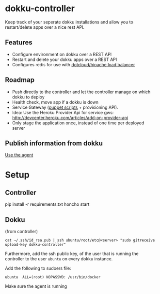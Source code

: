 dokku-controller
================

Keep track of your seperate dokku installations and allow you to restart/delete apps over a nice rest API.

Features
--------

- Configure environment on dokku over a REST API
- Restart and delete your dokku apps over a REST API
- Configures redis for use with [dotcloud/hipache load balancer](https://github.com/dotcloud/hipache)

Roadmap
-------

- Push directly to the controller and let the controller manage on which dokku to deploy
- Health check, move app if a dokku is down
- Service Gateway ([puppet scripts](https://github.com/KristianOellegaard/puppet-postgresql) + provisioning API).
- Idea: Use the Heroku Provider Api for service gws: http://devcenter.heroku.com/articles/add-on-provider-api
- Only stage the application once, instead of one time per deployed server

Publish information from dokku
------------------------------

[Use the agent](https://github.com/KristianOellegaard/dokku-controller-agent)


Setup
=====

Controller
----------
pip install -r requirements.txt
honcho start


Dokku
-----
(from controller)
```
cat ~/.ssh/id_rsa.pub | ssh ubuntu/root/etc@<server> "sudo gitreceive upload-key dokku-controller"
```
Furthermore, add the ssh public key, of the user that is running the controller to the user ```ubuntu``` on every dokku instance.

Add the following to sudoers file:
```
ubuntu  ALL=(root) NOPASSWD: /usr/bin/docker
```
Make sure the agent is running
